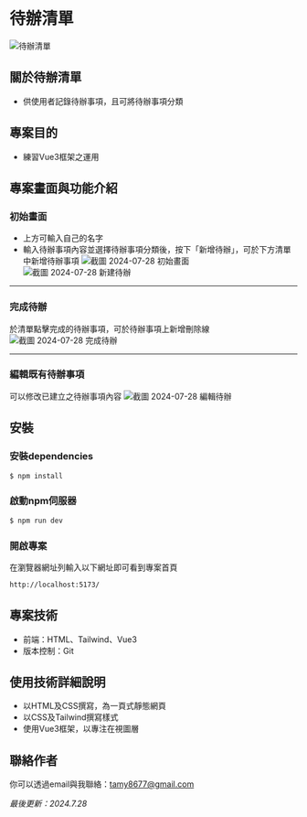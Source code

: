 # 待辦清單
![待辦清單](https://github.com/user-attachments/assets/6331326d-185d-4571-ac3c-ed8f6fbd6914)


## 關於待辦清單
- 供使用者記錄待辦事項，且可將待辦事項分類

## 專案目的
- 練習Vue3框架之運用

## 專案畫面與功能介紹
### 初始畫面
- 上方可輸入自己的名字
- 輸入待辦事項內容並選擇待辦事項分類後，按下「新增待辦」，可於下方清單中新增待辦事項
![截圖 2024-07-28 初始畫面](https://github.com/user-attachments/assets/175ef23b-4466-41e9-8cf9-ebf50f7af5cd)
![截圖 2024-07-28 新建待辦](https://github.com/user-attachments/assets/d414077d-0e88-45bc-9023-fa338799fd0c)

<hr>

### 完成待辦
於清單點擊完成的待辦事項，可於待辦事項上新增刪除線
![截圖 2024-07-28 完成待辦](https://github.com/user-attachments/assets/864ced6a-9940-4fd4-883a-3d2def59e31e)

<hr>

### 編輯既有待辦事項
可以修改已建立之待辦事項內容
![截圖 2024-07-28 編輯待辦](https://github.com/user-attachments/assets/9bb133b8-b34b-416d-8739-811718bc7581)


## 安裝
### 安裝dependencies
```bash
$ npm install
```

### 啟動npm伺服器
```bash
$ npm run dev
```

### 開啟專案
在瀏覽器網址列輸入以下網址即可看到專案首頁
```bash
http://localhost:5173/
```

<!-- ## 安裝
### 取得專案
```bash
git clone 
```
### 移動到專案內
```bash
cd 
```-->

## 專案技術
- 前端：HTML、Tailwind、Vue3
- 版本控制：Git

## 使用技術詳細說明
- 以HTML及CSS撰寫，為一頁式靜態網頁
- 以CSS及Tailwind撰寫樣式
- 使用Vue3框架，以專注在視圖層


## 聯絡作者
你可以透過email與我聯絡：tamy8677@gmail.com

<i>最後更新：2024.7.28</i>
